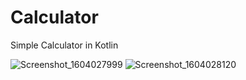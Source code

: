 # Calculator
Simple Calculator in Kotlin

![Screenshot_1604027999](https://user-images.githubusercontent.com/29502126/97659161-84459280-1a2b-11eb-9520-dc5a79f616b0.png)
![Screenshot_1604028120](https://user-images.githubusercontent.com/29502126/97659165-86a7ec80-1a2b-11eb-803a-4ea8991d2ddb.png)
